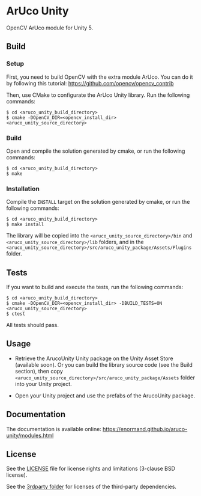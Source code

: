 # ArUco Unity

OpenCV ArUco module for Unity 5.


## Build

### Setup
First, you need to build OpenCV with the extra module ArUco. You can do it by following this tutorial: https://github.com/opencv/opencv_contrib

Then, use CMake to configurate the ArUco Unity library. Run the following commands:

```
$ cd <aruco_unity_build_directory>
$ cmake -DOpenCV_DIR=<opencv_install_dir> <aruco_unity_source_directory>
```

### Build
Open and compile the solution generated by cmake, or run the following commands:

```
$ cd <aruco_unity_build_directory>
$ make
```

### Installation
Compile the `INSTALL` target on the solution generated by cmake, or run the following commands:

```
$ cd <aruco_unity_build_directory>
$ make install
```

The library will be copied into the `<aruco_unity_source_directory>/bin` and `<aruco_unity_source_directory>/lib` folders, and in the `<aruco_unity_source_directory>/src/aruco_unity_package/Assets/Plugins` folder.


## Tests

If you want to build and execute the tests, run the following commands:

```
$ cd <aruco_unity_build_directory>
$ cmake -DOpenCV_DIR=<opencv_install_dir> -DBUILD_TESTS=ON <aruco_unity_source_directory>
$ ctest
```

All tests should pass.


## Usage

- Retrieve the ArucoUnity Unity package on the Unity Asset Store (available soon). Or you can build the library source code (see the Build section), then copy `<aruco_unity_source_directory>/src/aruco_unity_package/Assets` folder into your Unity project.

- Open your Unity project and use the prefabs of the ArucoUnity package.


## Documentation

The documentation is available online: https://enormand.github.io/aruco-unity/modules.html


## License

See the [LICENSE](LICENSE.md) file for license rights and limitations (3-clause BSD license).

See the [3rdparty folder](3rdparty) for licenses of the third-party dependencies.